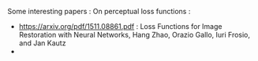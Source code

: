 Some interesting papers :
On perceptual loss functions :
 * https://arxiv.org/pdf/1511.08861.pdf : Loss Functions for Image Restoration with Neural Networks, Hang Zhao, Orazio Gallo, Iuri Frosio, and Jan Kautz
 *
